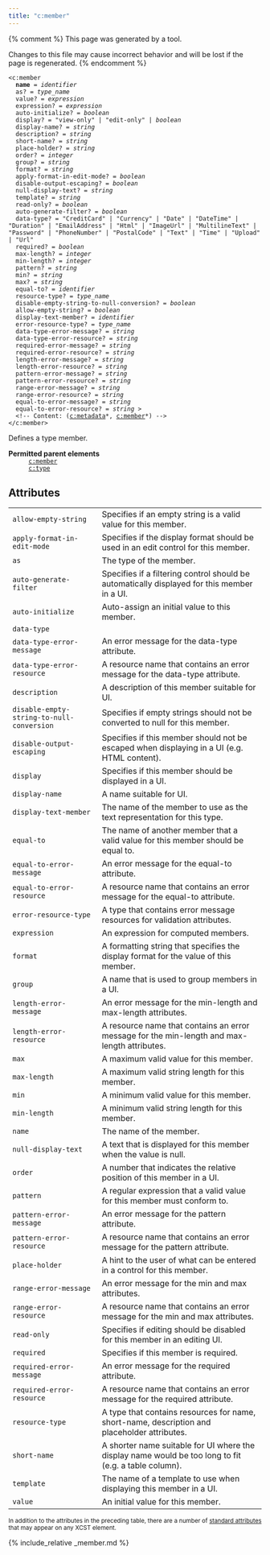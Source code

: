 ```yaml
---
title: "c:member"
---
```


{% comment %}
This page was generated by a tool.

Changes to this file may cause incorrect behavior and will be lost if
the page is regenerated.
{% endcomment %}

<div class="ref-element-syntax language-xml highlighter-rouge"><pre class="highlight"><code><span class="nt">&lt;c:member</span>
  <b>name</b> = <i title="Identifier.">identifier</i>
  <span>as</span>? = <i title="Type name.">type_name</i>
  <span>value</span>? = <i title="Expression.">expression</i>
  <span>expression</span>? = <i title="Expression.">expression</i>
  <span>auto-initialize</span>? = <i title="One of the values &#34;yes&#34;, &#34;no&#34;, &#34;true&#34;, &#34;false&#34;, &#34;1&#34; or &#34;0&#34;.">boolean</i>
  <span>display</span>? = <span><span class="s" title="Indicates that this member should only be displayed in a viewing UI.">"view-only"</span> | <span class="s" title="Indicates that this member should only be displayed in an editing UI.">"edit-only"</span> | <i title="One of the values &#34;yes&#34;, &#34;no&#34;, &#34;true&#34;, &#34;false&#34;, &#34;1&#34; or &#34;0&#34;.">boolean</i></span>
  <span>display-name</span>? = <i>string</i>
  <span>description</span>? = <i>string</i>
  <span>short-name</span>? = <i>string</i>
  <span>place-holder</span>? = <i>string</i>
  <span>order</span>? = <i>integer</i>
  <span>group</span>? = <i>string</i>
  <span>format</span>? = <i>string</i>
  <span>apply-format-in-edit-mode</span>? = <i title="One of the values &#34;yes&#34;, &#34;no&#34;, &#34;true&#34;, &#34;false&#34;, &#34;1&#34; or &#34;0&#34;.">boolean</i>
  <span>disable-output-escaping</span>? = <i title="One of the values &#34;yes&#34;, &#34;no&#34;, &#34;true&#34;, &#34;false&#34;, &#34;1&#34; or &#34;0&#34;.">boolean</i>
  <span>null-display-text</span>? = <i>string</i>
  <span>template</span>? = <i>string</i>
  <span>read-only</span>? = <i title="One of the values &#34;yes&#34;, &#34;no&#34;, &#34;true&#34;, &#34;false&#34;, &#34;1&#34; or &#34;0&#34;.">boolean</i>
  <span>auto-generate-filter</span>? = <i title="One of the values &#34;yes&#34;, &#34;no&#34;, &#34;true&#34;, &#34;false&#34;, &#34;1&#34; or &#34;0&#34;.">boolean</i>
  <span>data-type</span>? = <span><span class="s">"CreditCard"</span> | <span class="s">"Currency"</span> | <span class="s">"Date"</span> | <span class="s">"DateTime"</span> | <span class="s">"Duration"</span> | <span class="s">"EmailAddress"</span> | <span class="s">"Html"</span> | <span class="s">"ImageUrl"</span> | <span class="s">"MultilineText"</span> | <span class="s">"Password"</span> | <span class="s">"PhoneNumber"</span> | <span class="s">"PostalCode"</span> | <span class="s">"Text"</span> | <span class="s">"Time"</span> | <span class="s">"Upload"</span> | <span class="s">"Url"</span></span>
  <span>required</span>? = <i title="One of the values &#34;yes&#34;, &#34;no&#34;, &#34;true&#34;, &#34;false&#34;, &#34;1&#34; or &#34;0&#34;.">boolean</i>
  <span>max-length</span>? = <i>integer</i>
  <span>min-length</span>? = <i>integer</i>
  <span>pattern</span>? = <i>string</i>
  <span>min</span>? = <i>string</i>
  <span>max</span>? = <i>string</i>
  <span>equal-to</span>? = <i title="Identifier.">identifier</i>
  <span>resource-type</span>? = <i title="Type name.">type_name</i>
  <span>disable-empty-string-to-null-conversion</span>? = <i title="One of the values &#34;yes&#34;, &#34;no&#34;, &#34;true&#34;, &#34;false&#34;, &#34;1&#34; or &#34;0&#34;.">boolean</i>
  <span>allow-empty-string</span>? = <i title="One of the values &#34;yes&#34;, &#34;no&#34;, &#34;true&#34;, &#34;false&#34;, &#34;1&#34; or &#34;0&#34;.">boolean</i>
  <span>display-text-member</span>? = <i title="Identifier.">identifier</i>
  <span>error-resource-type</span>? = <i title="Type name.">type_name</i>
  <span>data-type-error-message</span>? = <i>string</i>
  <span>data-type-error-resource</span>? = <i>string</i>
  <span>required-error-message</span>? = <i>string</i>
  <span>required-error-resource</span>? = <i>string</i>
  <span>length-error-message</span>? = <i>string</i>
  <span>length-error-resource</span>? = <i>string</i>
  <span>pattern-error-message</span>? = <i>string</i>
  <span>pattern-error-resource</span>? = <i>string</i>
  <span>range-error-message</span>? = <i>string</i>
  <span>range-error-resource</span>? = <i>string</i>
  <span>equal-to-error-message</span>? = <i>string</i>
  <span>equal-to-error-resource</span>? = <i>string</i> &gt;
  &lt;!-- Content: (<span><a href="metadata.html">c:metadata</a>*</span>, <span><span><a href="member.html">c:member</a>*</span></span>) --&gt;
<span class="nt">&lt;/c:member&gt;</span></code></pre></div>
<p>Defines a type member.</p>
<dl>
   <dt><b>Permitted parent elements</b></dt>
   <dd><a href="member.html"><code>c:member</code></a></dd>
   <dd><a href="type.html"><code>c:type</code></a></dd>
</dl>
<h2>Attributes</h2>
<div class="table-responsive">
   <table class="ref-attribs">
      <tr>
         <td><code>allow-empty-string</code></td>
         <td>Specifies if an empty string is a valid value for this member.</td>
      </tr>
      <tr>
         <td><code>apply-format-in-edit-mode</code></td>
         <td>Specifies if the display format should be used in an edit control for this member.</td>
      </tr>
      <tr>
         <td><code>as</code></td>
         <td>The type of the member.</td>
      </tr>
      <tr>
         <td><code>auto-generate-filter</code></td>
         <td>Specifies if a filtering control should be automatically displayed for this member
            in a UI.
         </td>
      </tr>
      <tr>
         <td><code>auto-initialize</code></td>
         <td>Auto-assign an initial value to this member.</td>
      </tr>
      <tr>
         <td><code>data-type</code></td>
         <td></td>
      </tr>
      <tr>
         <td><code>data-type-error-message</code></td>
         <td>An error message for the data-type attribute.</td>
      </tr>
      <tr>
         <td><code>data-type-error-resource</code></td>
         <td>A resource name that contains an error message for the data-type attribute.</td>
      </tr>
      <tr>
         <td><code>description</code></td>
         <td>A description of this member suitable for UI.</td>
      </tr>
      <tr>
         <td><code>disable-empty-string-to-null-conversion</code></td>
         <td>Specifies if empty strings should not be converted to null for this member.</td>
      </tr>
      <tr>
         <td><code>disable-output-escaping</code></td>
         <td>Specifies if this member should not be escaped when displaying in a UI (e.g. HTML
            content).
         </td>
      </tr>
      <tr>
         <td><code>display</code></td>
         <td>Specifies if this member should be displayed in a UI.</td>
      </tr>
      <tr>
         <td><code>display-name</code></td>
         <td>A name suitable for UI.</td>
      </tr>
      <tr>
         <td><code>display-text-member</code></td>
         <td>The name of the member to use as the text representation for this type.</td>
      </tr>
      <tr>
         <td><code>equal-to</code></td>
         <td>The name of another member that a valid value for this member should be equal to.</td>
      </tr>
      <tr>
         <td><code>equal-to-error-message</code></td>
         <td>An error message for the equal-to attribute.</td>
      </tr>
      <tr>
         <td><code>equal-to-error-resource</code></td>
         <td>A resource name that contains an error message for the equal-to attribute.</td>
      </tr>
      <tr>
         <td><code>error-resource-type</code></td>
         <td>A type that contains error message resources for validation attributes.</td>
      </tr>
      <tr>
         <td><code>expression</code></td>
         <td>An expression for computed members.</td>
      </tr>
      <tr>
         <td><code>format</code></td>
         <td>A formatting string that specifies the display format for the value of this member.</td>
      </tr>
      <tr>
         <td><code>group</code></td>
         <td>A name that is used to group members in a UI.</td>
      </tr>
      <tr>
         <td><code>length-error-message</code></td>
         <td>An error message for the min-length and max-length attributes.</td>
      </tr>
      <tr>
         <td><code>length-error-resource</code></td>
         <td>A resource name that contains an error message for the min-length and max-length attributes.</td>
      </tr>
      <tr>
         <td><code>max</code></td>
         <td>A maximum valid value for this member.</td>
      </tr>
      <tr>
         <td><code>max-length</code></td>
         <td>A maximum valid string length for this member.</td>
      </tr>
      <tr>
         <td><code>min</code></td>
         <td>A minimum valid value for this member.</td>
      </tr>
      <tr>
         <td><code>min-length</code></td>
         <td>A minimum valid string length for this member.</td>
      </tr>
      <tr>
         <td><code>name</code></td>
         <td>The name of the member.</td>
      </tr>
      <tr>
         <td><code>null-display-text</code></td>
         <td>A text that is displayed for this member when the value is null.</td>
      </tr>
      <tr>
         <td><code>order</code></td>
         <td>A number that indicates the relative position of this member in a UI.</td>
      </tr>
      <tr>
         <td><code>pattern</code></td>
         <td>A regular expression that a valid value for this member must conform to.</td>
      </tr>
      <tr>
         <td><code>pattern-error-message</code></td>
         <td>An error message for the pattern attribute.</td>
      </tr>
      <tr>
         <td><code>pattern-error-resource</code></td>
         <td>A resource name that contains an error message for the pattern attribute.</td>
      </tr>
      <tr>
         <td><code>place-holder</code></td>
         <td>A hint to the user of what can be entered in a control for this member.</td>
      </tr>
      <tr>
         <td><code>range-error-message</code></td>
         <td>An error message for the min and max attributes.</td>
      </tr>
      <tr>
         <td><code>range-error-resource</code></td>
         <td>A resource name that contains an error message for the min and max attributes.</td>
      </tr>
      <tr>
         <td><code>read-only</code></td>
         <td>Specifies if editing should be disabled for this member in an editing UI.</td>
      </tr>
      <tr>
         <td><code>required</code></td>
         <td>Specifies if this member is required.</td>
      </tr>
      <tr>
         <td><code>required-error-message</code></td>
         <td>An error message for the required attribute.</td>
      </tr>
      <tr>
         <td><code>required-error-resource</code></td>
         <td>A resource name that contains an error message for the required attribute.</td>
      </tr>
      <tr>
         <td><code>resource-type</code></td>
         <td>A type that contains resources for name, short-name, description and placeholder attributes.</td>
      </tr>
      <tr>
         <td><code>short-name</code></td>
         <td>A shorter name suitable for UI where the display name would be too long to fit (e.g.
            a table column).
         </td>
      </tr>
      <tr>
         <td><code>template</code></td>
         <td>The name of a template to use when displaying this member in a UI.</td>
      </tr>
      <tr>
         <td><code>value</code></td>
         <td>An initial value for this member.</td>
      </tr>
   </table>
</div>
<p><small>
      In addition to the attributes in the preceding table, there are a number of <a href="../docs/standard-attributes.html">standard attributes</a> that may appear on any XCST element.
      </small></p>

{% include_relative _member.md %}

